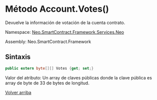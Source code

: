 # Método Account.Votes()

Devuelve la información de votación de la cuenta contrato.

Namespace: [Neo.SmartContract.Framework.Services.Neo](../../Neo.md)

Assembly: Neo.SmartContract.Framework

## Sintaxis

```c#
public extern byte[][] Votes {get; set;}
```

Valor del atributo: Un array de claves públicas donde la clave pública es array de byte de 33 de bytes de longitud.




[Volver arriba](../Account.md)
